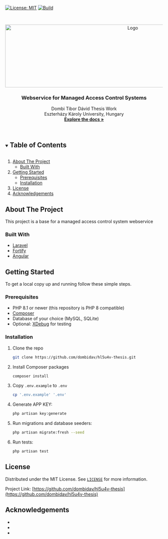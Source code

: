<!--
*** Thanks for checking out the Best-README-Template. If you have a suggestion
*** that would make this better, please fork the repo and create a pull request
*** or simply open an issue with the tag "enhancement".
*** Thanks again! Now go create something AMAZING! :D
-->



<!-- PROJECT SHIELDS -->
<!--
*** I'm using markdown "reference style" links for readability.
*** Reference links are enclosed in brackets [ ] instead of parentheses ( ).
*** See the bottom of this document for the declaration of the reference variables
*** for contributors-url, forks-url, etc. This is an optional, concise syntax you may use.
*** https://www.markdownguide.org/basic-syntax/#reference-style-links
-->
[![License: MIT](https://img.shields.io/badge/License-MIT-yellow.svg)](https://opensource.org/licenses/MIT)
[![Build](https://github.com/dombidav/hl5u4v-thesis/actions/workflows/laravel.yml/badge.svg?branch=master)](https://github.com/dombidav/hl5u4v-thesis/actions/workflows/laravel.yml)



<!-- PROJECT LOGO -->
<br />
<p align="center">
  <a href="https://github.com/dombidav/hl5u4v-thesis">
    <img src="https://raw.githubusercontent.com/laravel/art/master/logo-lockup/5%20SVG/2%20CMYK/1%20Full%20Color/laravel-logolockup-cmyk-red.svg" alt="Logo" width="800" height="200">
  </a>

<h3 align="center">Webservice for Managed Access Control Systems</h3>

  <p align="center">
    Dombi Tibor Dávid Thesis Work <br />
    Eszterházy Károly University, Hungary
    <br />
    <a href="https://github.com/dombidav/hl5u4v-thesis/wiki"><strong>Explore the docs »</strong></a>
    <br />
    <br />

[comment]: <> (    <a href="https://github.com/dombidav/hl5u4v-thesis">View Demo</a>)

[comment]: <> (    ·)

[comment]: <> (    <a href="https://github.com/dombidav/hl5u4v-thesis/issues">Report Bug</a>)

[comment]: <> (    ·)

[comment]: <> (    <a href="https://github.com/dombidav/hl5u4v-thesis/issues">Request Feature</a>)
  </p>



<!-- TABLE OF CONTENTS -->
<details open="open">
  <summary><h2 style="display: inline-block">Table of Contents</h2></summary>
  <ol>
    <li>
      <a href="#about-the-project">About The Project</a>
      <ul>
        <li><a href="#built-with">Built With</a></li>
      </ul>
    </li>
    <li>
      <a href="#getting-started">Getting Started</a>
      <ul>
        <li><a href="#prerequisites">Prerequisites</a></li>
        <li><a href="#installation">Installation</a></li>
      </ul>
    </li>
    <li><a href="#license">License</a></li>
    <li><a href="#acknowledgements">Acknowledgements</a></li>
  </ol>
</details>



<!-- ABOUT THE PROJECT -->
## About The Project

This project is a base for a managed access control system webservice


### Built With

* [Laravel](https://github.com/laravel/laravel)
* [Fortify](https://github.com/laravel/fortify)
* [Angular](https://github.com/vuejs/vue)



<!-- GETTING STARTED -->
## Getting Started

To get a local copy up and running follow these simple steps.

### Prerequisites

* PHP 8.1 or newer (this repository is PHP 8 compatible)
* [Composer](https://getcomposer.org/)
* Database of your choice (MySQL, SQLite)
* Optional: [XDebug](https://xdebug.org/wizard) for testing

### Installation

1. Clone the repo
   ```sh
   git clone https://github.com/dombidav/hl5u4v-thesis.git
   ```
2. Install Composer packages
   ```sh
   composer install
   ```
3. Copy `.env.example` to `.env`
    ```sh
   cp '.env.example' '.env'
    ```
4. Generate APP KEY:
    ```sh
   php artisan key:generate
    ```
5. Run migrations and database seeders:
    ```sh
   php artisan migrate:fresh --seed
    ```
6. Run tests:
    ```sh
   php artisan test
    ```

<!-- LICENSE -->
## License

Distributed under the MIT License. See [`LICENSE`](https://raw.githubusercontent.com/dombidav/hl5u4v-thesis/master/LICENSE.md) for more information.



<!-- CONTACT -->

Project Link: [https://github.com/dombidav/hl5u4v-thesis](https://github.com/dombidav/hl5u4v-thesis)



<!-- ACKNOWLEDGEMENTS -->
## Acknowledgements

* []()
* []()
* []()
